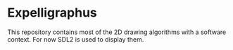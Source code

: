 # Expelligraphus

This repository contains most of the 2D drawing algorithms with a software context. For now SDL2 is used to display them.